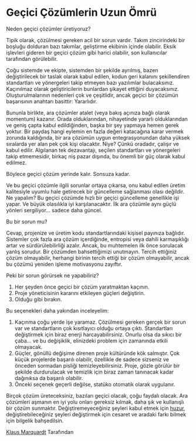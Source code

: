 # Geçici Çözümlerin Uzun Ömrü

Neden geçici çözümler üretiyoruz?

Tipik olarak, çözülmesi gereken acil bir sorun vardır. Takım zincirindeki bir boşluğu dolduran bazı takımlar, geliştirme ekibinin içinde olabilir. Eksik işlevleri gideren bir geçici çözüm gibi harici olabilir, son kullanıcılar tarafından görülebilir.

Çoğu sistemde ve ekipte, sistemden bir şekilde ayrılmış, bazen değiştirilecek bir taslak olarak kabul edilen, kodun geri kalanını şekillendiren standartları ve yönergeleri takip etmeyen bazı yazılımlar bulacaksınız. Kaçınılmaz olarak geliştiricilerin bunlardan şikayet ettiğini duyacaksınız. Oluşturulmalarının nedenleri çok ve çeşitlidir, ancak geçici bir çözümün başarısının anahtarı basittir: Yararlıdır.

Bununla birlikte, ara çözümler atalet (veya bakış açınıza bağlı olarak momentum) kazanır. Orada olduklarından, nihayetinde yararlı olduklarından ve geniş çapta kabul edildiğinden, başka bir şey yapmaya hemen gerek yoktur. Bir paydaş hangi eylemin en fazla değeri katacağına karar vermek zorunda kaldığında, bir ara çözümün uygun entegrasyonundan daha yüksek sıralarda yer alan pek çok kişi olacaktır. Niye? Çünkü oradadır, çalışır ve kabul edilir. Algılanan tek dezavantajı, seçilen standartları ve yönergeleri takip etmemesidir, birkaç niş pazar dışında, bu önemli bir güç olarak kabul edilmez.

Böylece geçici çözüm yerinde kalır. Sonsuza kadar.

Ve bu geçici çözümle ilgili sorunlar ortaya çıkarsa, onu kabul edilen üretim kalitesiyle uyumlu hale getirecek bir güncelleme sağlanması olası değildir. Ne yapalım? Bu geçici çözümde hızlı bir geçici güncelleme genellikle işi yapar. Ve büyük olasılıkla iyi karşılanacaktır. İlk ara çözümle aynı güçlü yönleri sergiliyor... sadece daha güncel.

Bu bir sorun mu?

Cevap, projenize ve üretim kodu standartlarındaki kişisel payınıza bağlıdır. Sistemler çok fazla ara çözüm içerdiğinde, entropisi veya dahili karmaşıklığı artar ve sürdürülebilirliği azalır. Ancak, bu muhtemelen ilk önce sorulacak yanlış sorudur. Bir çözümden bahsettiğimizi unutmayın. Tercih ettiğiniz çözüm olmayabilir, herhangi birinin tercih ettiği bir çözüm olmayabilir, ancak bu çözümü yeniden işleme motivasyonu zayıftır.

Peki bir sorun görürsek ne yapabiliriz?

1. Her şeyden önce geçici bir çözüm yaratmaktan kaçının.
2. Proje yöneticisinin kararını etkileyen güçleri değiştirin.
3. Olduğu gibi bırakın.

Bu seçenekleri daha yakından inceleyelim:

1. Kaçınma çoğu yerde işe yaramaz. Çözülmesi gereken gerçek bir sorun var ve standartların çok kısıtlayıcı olduğu ortaya çıktı. Standartları değiştirmek için biraz enerji harcayabilirsiniz. Onurlu olsa da sıkıcı bir çaba... ve bu değişiklik, elinizdeki problem için zamanında etkili olmayacak.
2. Güçler, gönüllü değişime direnen proje kültüründe kök salmıştır. Çok küçük projelerde başarılı olabilir, özellikle de sadece sizseniz ve önceden sormadan pisliği temizleyebilirsiniz. Proje, gözle görülür bir şekilde durdurulacak ve temizlik için biraz zaman tanınacak kadar dağınıksa da başarılı olabilir.
3. Önceki seçenek geçerli değilse, statüko otomatik olarak uygulanır.

Birçok çözüm üreteceksiniz, bazıları geçici olacak, çoğu faydalı olacak. Ara çözümleri aşmanın en iyi yolu onları gereksiz kılmak, daha şık ve kullanışlı bir çözüm sunmaktır. Değiştiremeyeceğiniz şeyleri kabul etmek için [huzur](http://en.wikipedia.org/wiki/Serenity_prayer), değiştirebileceğiniz şeyleri değiştirmek için cesaret ve aradaki farkı bilmek için bilgelik bahşedilsin.

[Klaus Marquardt](http://programmer.97things.oreilly.com/wiki/index.php/Klaus_Marquardt) Tarafından
